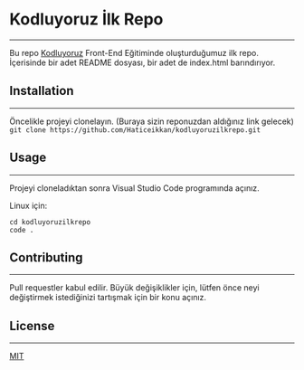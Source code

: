 # Kodluyoruz İlk Repo
---
Bu repo [Kodluyoruz](https://www.kodluyoruz.org/) Front-End Eğitiminde oluşturduğumuz ilk repo. İçerisinde bir adet README dosyası, bir adet de index.html barındırıyor.

[](https://github.com/Haticeikkan/kodluyoruzilkrepo/blob/main/ılkrepo.png)

## Installation
---
Öncelikle projeyi clonelayın. (Buraya sizin reponuzdan aldığınız link gelecek)
` git clone https://github.com/Haticeikkan/kodluyoruzilkrepo.git `

## Usage
---
Projeyi cloneladıktan sonra Visual Studio Code programında açınız.

Linux için:

```
cd kodluyoruzilkrepo
code .
```

## Contributing
---
Pull requestler kabul edilir. Büyük değişiklikler için, lütfen önce neyi değiştirmek istediğinizi tartışmak için bir konu açınız.

## License
---
[MIT](https://choosealicense.com/licenses/mit/)